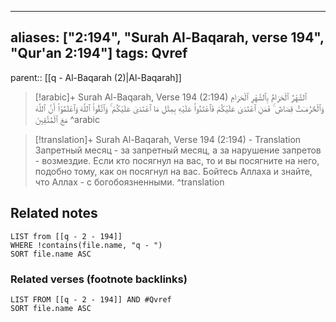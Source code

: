 
---
aliases: ["2:194", "Surah Al-Baqarah, verse 194", "Qur'an 2:194"]
tags: Qvref
---

parent:: [[q - Al-Baqarah (2)|Al-Baqarah]]

> [!arabic]+ Surah Al-Baqarah, Verse 194 (2:194)
> <span class="quran-arabic">ٱلشَّهْرُ ٱلْحَرَامُ بِٱلشَّهْرِ ٱلْحَرَامِ وَٱلْحُرُمَـٰتُ قِصَاصٌ ۚ فَمَنِ ٱعْتَدَىٰ عَلَيْكُمْ فَٱعْتَدُوا۟ عَلَيْهِ بِمِثْلِ مَا ٱعْتَدَىٰ عَلَيْكُمْ ۚ وَٱتَّقُوا۟ ٱللَّهَ وَٱعْلَمُوٓا۟ أَنَّ ٱللَّهَ مَعَ ٱلْمُتَّقِينَ</span>
^arabic

> [!translation]+ Surah Al-Baqarah, Verse 194 (2:194) - Translation
> Запретный месяц - за запретный месяц, а за нарушение запретов - возмездие. Если кто посягнул на вас, то и вы посягните на него, подобно тому, как он посягнул на вас. Бойтесь Аллаха и знайте, что Аллах - с богобоязненными.
^translation



## Related notes
```dataview
LIST from [[q - 2 - 194]]
WHERE !contains(file.name, "q - ")
SORT file.name ASC
```

### Related verses (footnote backlinks)
```dataview
LIST FROM [[q - 2 - 194]] AND #Qvref
SORT file.name ASC
```

